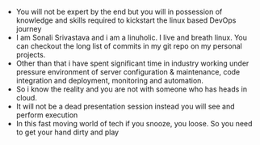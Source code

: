 - You will not be expert by the end but you will in possession of knowledge and skills required to kickstart the linux based DevOps journey
- I am Sonali Srivastava and i am a linuholic. I live and breath linux. You can checkout the long list of commits in my git repo on my personal projects.
- Other than that i have spent significant time in industry working under pressure environment of server configuration & maintenance, code integration and deployment, monitoring and automation.
- So i know the reality and you are not with someone who has heads in cloud.
- It will not be a dead presentation session instead you will see and perform execution
- In this fast moving world of tech if you snooze, you loose. So you need to get your hand dirty and play
